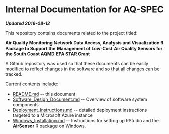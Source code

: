 # Internal Documentation for AQ-SPEC

**_Updated 2019-08-12_**

This repository contains documents related to the project titled:

**Air Quality Monitoring Network Data Access, Analysis and Visualization R 
Package to Support the Management of Low-Cost Air Quality Sensors for the 
South Coast AQMD EPA STAR Grant**

A Github repository was used so that these documents can be easily modified
to reflect changes in the software and so that all changes can be tracked.

Current contents include:

* [README.md](README.md) -- 
this document
* [Software_Design_Document.md](Software_Design_Document.md) -- 
Overview of software system components
* [Deployment_Instructions.md](Deployment_Instructions.md) -- 
detailed deployment instructions targeted to a Microsoft Azure instance
* [Windows_Installation.md](Windows_Installation.md) -- 
Instructions for setting up RStudio and the **AirSensor** R package on Windows.

